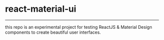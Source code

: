 # react-material-ui

---

this repo is an experimental project for testing ReactJS & Material Design components to create
beautiful user interfaces.
